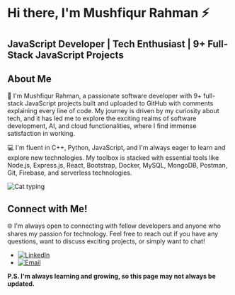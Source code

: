 # Hi there, I'm Mushfiqur Rahman ⚡

<h2>JavaScript Developer | Tech Enthusiast | 9+ Full-Stack JavaScript Projects</h2>

## About Me

👋 I'm Mushfiqur Rahman, a passionate software developer with 9+ full-stack JavaScript projects built and uploaded to GitHub with comments explaining every line of code. My journey is driven by my curiosity about tech, and it has led me to explore the exciting realms of software development, AI, and cloud functionalities, where I find immense satisfaction in working.

💻 I'm fluent in C++, Python, JavaScript, and I'm always eager to learn and explore new technologies. My toolbox is stacked with essential tools like Node.js, Express.js, React, Bootstrap, Docker, MySQL, MongoDB, Postman, Git, Firebase, and serverless technologies.

![Cat typing](https://gifdb.com/images/high/cat-typing-and-working-igyrsmi8wlo2s0gw.webp)

## Connect with Me!

🌐 I'm always open to connecting with fellow developers and anyone who shares my passion for technology. Feel free to reach out if you have any questions, want to discuss exciting projects, or simply want to chat!

- [![LinkedIn](https://img.shields.io/badge/LinkedIn-blue?style=flat-square&logo=linkedin)](https://www.linkedin.com/in/mushfiqur-rahman-560a002bb/)
- [![Email](https://img.shields.io/badge/Email-red?style=flat-square&logo=gmail)](mailto:mushfiqurniaz33@gmail.com)

**P.S. I'm always learning and growing, so this page may not always be updated.**
